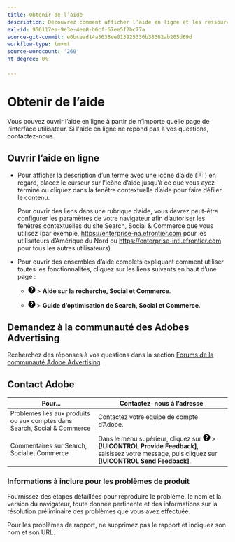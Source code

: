 ```yaml
---
title: Obtenir de l’aide
description: Découvrez comment afficher l’aide en ligne et les ressources de la communauté et comment obtenir une assistance technique.
exl-id: 956117ea-9e3e-4ee0-b6cf-67ee5f2bc77a
source-git-commit: e0bcead14a3638ee013925336b38382ab205d69d
workflow-type: tm+mt
source-wordcount: '260'
ht-degree: 0%

---
```


# Obtenir de l’aide

Vous pouvez ouvrir l’aide en ligne à partir de n’importe quelle page de l’interface utilisateur. Si l&#39;aide en ligne ne répond pas à vos questions, contactez-nous.

## Ouvrir l’aide en ligne

* Pour afficher la description d’un terme avec une icône d’aide (![Icône Aide](/help/search-social-commerce/assets/help-field.png "Icône Aide") ) en regard, placez le curseur sur l’icône d’aide jusqu’à ce que vous ayez terminé ou cliquez dans la fenêtre contextuelle d’aide pour faire défiler le contenu.

  Pour ouvrir des liens dans une rubrique d’aide, vous devrez peut-être configurer les paramètres de votre navigateur afin d’autoriser les fenêtres contextuelles du site Search, Social &amp; Commerce que vous utilisez (par exemple, https://enterprise-na.efrontier.com pour les utilisateurs d’Amérique du Nord ou https://enterprise-intl.efrontier.com pour tous les autres utilisateurs).

* Pour ouvrir des ensembles d’aide complets expliquant comment utiliser toutes les fonctionnalités, cliquez sur les liens suivants en haut d’une page :

   * ![Aide](/help/search-social-commerce/assets/help-main-menu.png "Aide") > **Aide sur la recherche, Social et Commerce**.

   * ![Aide](/help/search-social-commerce/assets/help-main-menu.png "Aide") > **Guide d’optimisation de Search, Social et Commerce**.

## Demandez à la communauté des Adobes Advertising

Recherchez des réponses à vos questions dans la section [Forums de la communauté Adobe Advertising](https://experienceleaguecommunities.adobe.com/t5/adobe-advertising-cloud/ct-p/adobe-advertising-cloud-community).

## Contact Adobe

| Pour... | Contactez-nous à l’adresse |
| ---- | ---- |
| Problèmes liés aux produits ou aux comptes dans Search, Social &amp; Commerce | Contactez votre équipe de compte d’Adobe. |
| Commentaires sur Search, Social et Commerce | Dans le menu supérieur, cliquez sur ![Aide](/help/search-social-commerce/assets/help-main-menu.png "Aide") > **[!UICONTROL Provide Feedback]**, saisissez votre message, puis cliquez sur **[!UICONTROL Send Feedback]**. |

### Informations à inclure pour les problèmes de produit

Fournissez des étapes détaillées pour reproduire le problème, le nom et la version du navigateur, toute donnée pertinente et des informations sur la résolution préliminaire des problèmes que vous avez effectuée.

Pour les problèmes de rapport, ne supprimez pas le rapport et indiquez son nom et son URL.

